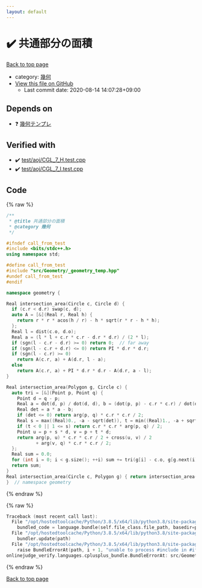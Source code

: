 ```yaml
---
layout: default
---
```


<!-- mathjax config similar to math.stackexchange -->
<script type="text/javascript" async
  src="https://cdnjs.cloudflare.com/ajax/libs/mathjax/2.7.5/MathJax.js?config=TeX-MML-AM_CHTML">
</script>
<script type="text/x-mathjax-config">
  MathJax.Hub.Config({
    TeX: { equationNumbers: { autoNumber: "AMS" }},
    tex2jax: {
      inlineMath: [ ['$','$'] ],
      processEscapes: true
    },
    "HTML-CSS": { matchFontHeight: false },
    displayAlign: "left",
    displayIndent: "2em"
  });
</script>

<script type="text/javascript" src="https://cdnjs.cloudflare.com/ajax/libs/jquery/3.4.1/jquery.min.js"></script>
<script src="https://cdn.jsdelivr.net/npm/jquery-balloon-js@1.1.2/jquery.balloon.min.js" integrity="sha256-ZEYs9VrgAeNuPvs15E39OsyOJaIkXEEt10fzxJ20+2I=" crossorigin="anonymous"></script>
<script type="text/javascript" src="../../../assets/js/copy-button.js"></script>
<link rel="stylesheet" href="../../../assets/css/copy-button.css" />


# :heavy_check_mark: 共通部分の面積

<a href="../../../index.html">Back to top page</a>

* category: <a href="../../../index.html#8f833136c094b0b1f887309fa147399d">幾何</a>
* <a href="{{ site.github.repository_url }}/blob/master/src/Geometry/intersection_area.hpp">View this file on GitHub</a>
    - Last commit date: 2020-08-14 14:07:28+09:00




## Depends on

* :question: <a href="_geometry_temp.hpp.html">幾何テンプレ</a>


## Verified with

* :heavy_check_mark: <a href="../../../verify/test/aoj/CGL_7_H.test.cpp.html">test/aoj/CGL_7_H.test.cpp</a>
* :heavy_check_mark: <a href="../../../verify/test/aoj/CGL_7_I.test.cpp.html">test/aoj/CGL_7_I.test.cpp</a>


## Code

<a id="unbundled"></a>
{% raw %}
```cpp
/**
 * @title 共通部分の面積
 * @category 幾何
 */

#ifndef call_from_test
#include <bits/stdc++.h>
using namespace std;

#define call_from_test
#include "src/Geometry/_geometry_temp.hpp"
#undef call_from_test
#endif

namespace geometry {

Real intersection_area(Circle c, Circle d) {
  if (c.r < d.r) swap(c, d);
  auto A = [&](Real r, Real h) {
    return r * r * acos(h / r) - h * sqrt(r * r - h * h);
  };
  Real l = dist(c.o, d.o);
  Real a = (l * l + c.r * c.r - d.r * d.r) / (2 * l);
  if (sgn(l - c.r - d.r) >= 0) return 0;  // far away
  if (sgn(l - c.r + d.r) <= 0) return PI * d.r * d.r;
  if (sgn(l - c.r) >= 0)
    return A(c.r, a) + A(d.r, l - a);
  else
    return A(c.r, a) + PI * d.r * d.r - A(d.r, a - l);
}

Real intersection_area(Polygon g, Circle c) {
  auto tri = [&](Point p, Point q) {
    Point d = q - p;
    Real a = dot(d, p) / dot(d, d), b = (dot(p, p) - c.r * c.r) / dot(d, d);
    Real det = a * a - b;
    if (det <= 0) return arg(p, q) * c.r * c.r / 2;
    Real s = max((Real)0., -a - sqrt(det)), t = min((Real)1., -a + sqrt(det));
    if (t < 0 || 1 <= s) return c.r * c.r * arg(p, q) / 2;
    Point u = p + s * d, v = p + t * d;
    return arg(p, u) * c.r * c.r / 2 + cross(u, v) / 2
           + arg(v, q) * c.r * c.r / 2;
  };
  Real sum = 0.0;
  for (int i = 0; i < g.size(); ++i) sum += tri(g[i] - c.o, g[g.next(i)] - c.o);
  return sum;
}
Real intersection_area(Circle c, Polygon g) { return intersection_area(g, c); }
}  // namespace geometry

```
{% endraw %}

<a id="bundled"></a>
{% raw %}
```cpp
Traceback (most recent call last):
  File "/opt/hostedtoolcache/Python/3.8.5/x64/lib/python3.8/site-packages/onlinejudge_verify/docs.py", line 349, in write_contents
    bundled_code = language.bundle(self.file_class.file_path, basedir=pathlib.Path.cwd())
  File "/opt/hostedtoolcache/Python/3.8.5/x64/lib/python3.8/site-packages/onlinejudge_verify/languages/cplusplus.py", line 185, in bundle
    bundler.update(path)
  File "/opt/hostedtoolcache/Python/3.8.5/x64/lib/python3.8/site-packages/onlinejudge_verify/languages/cplusplus_bundle.py", line 306, in update
    raise BundleErrorAt(path, i + 1, "unable to process #include in #if / #ifdef / #ifndef other than include guards")
onlinejudge_verify.languages.cplusplus_bundle.BundleErrorAt: src/Geometry/intersection_area.hpp: line 11: unable to process #include in #if / #ifdef / #ifndef other than include guards

```
{% endraw %}

<a href="../../../index.html">Back to top page</a>

